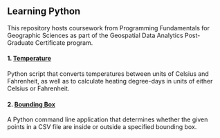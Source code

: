 ## Learning Python
This repository hosts coursework from Programming Fundamentals for Geographic Sciences as part of the Geospatial Data Analytics Post-Graduate Certificate program.

#### 1. [Temperature](https://github.com/cindyhopp/PythonPractice/tree/main/Temperature_HDD)
Python script that converts temperatures between units of Celsius and Fahrenheit, as well as to calculate heating degree-days in units of either Celsius or Fahrenheit.

#### 2. [Bounding Box](https://github.com/cindyhopp/PythonPractice/tree/main/BoundingBox)
A Python command line application that determines whether the given points in a CSV file are inside or outside a specified bounding box.
